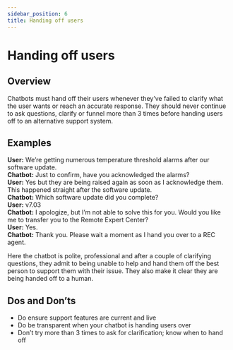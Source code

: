 ```yaml
---
sidebar_position: 6
title: Handing off users
---
```

# Handing off users 
## Overview 

Chatbots must hand off their users whenever they’ve failed to clarify what the user wants or reach an accurate response. They should never continue to ask questions, clarify or funnel more than 3 times before handing users off to an alternative support system. 

## Examples

**User:** We’re getting numerous temperature threshold alarms after our software update.  
**Chatbot:** Just to confirm, have you acknowledged the alarms?   
**User:** Yes but they are being raised again as soon as I acknowledge them. This happened straight after the software update.   
**Chatbot:** Which software update did you complete?  
**User:** v7.03  
**Chatbot:** I apologize, but I’m not able to solve this for you. Would you like me to transfer you to the Remote Expert Center?   
**User:** Yes.   
**Chatbot:** Thank you. Please wait a moment as I hand you over to a REC agent. 

Here the chatbot is polite, professional and after a couple of clarifying questions, they admit to being unable to help and hand them off the best person to support them with their issue. They also make it clear they are being handed off to a human. 

## Dos and Don’ts

- Do ensure support features are current and live   
- Do be transparent when your chatbot is handing users over    
-	Don’t try more than 3 times to ask for clarification; know when to hand off 
